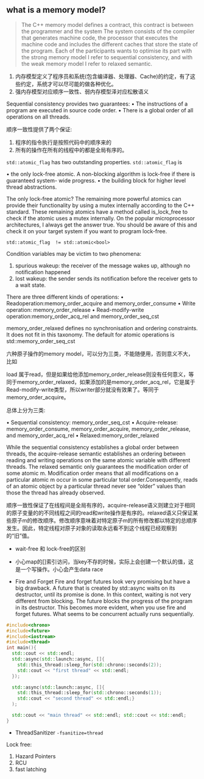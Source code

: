 
## what is a memory model?

> The C++ memory model defines a contract, this contract is between the programmer and the system
> The system consists of the compiler that generates machine code, the processor that executes the machine
> code and includes the different caches that store the state of the program. Each of the participants wants to optimise its part
> with the strong memory model I refer to sequential consistency, and with the weak memory model I refer to relaxed semantic.

1. 内存模型定义了程序员和系统(包含编译器、处理器、Cache)的约定，有了这些约定，系统才可以尽可能的做各种优化。
2. 强内存模型对应顺序一致性、弱内存模型泽对应松散语义


Sequential consistency provides two guarantees:
• The instructions of a program are executed in source code order.
• There is a global order of all operations on all threads.

顺序一致性提供了两个保证:

1. 程序的指令执行是按照代码中的顺序来的
2. 所有的操作在所有的线程中的都是全局有序的。


`std::atomic_flag` has two outstanding properties.
`std::atomic_flag` is

• the only lock-free atomic. A non-blocking algorithm is lock-free if there is guaranteed system- wide progress.
• the building block for higher level thread abstractions.

The only lock-free atomic? The remaining more powerful atomics can provide their functionality by using a mutex internally according to the C++ standard. These remaining atomics have a method called is_lock_free to check if the atomic uses a mutex internally. On the popular microprocessor architectures, I always get the answer true. You should be aware of this and check it on your target system if you want to program lock-free.

`std::atomic_flag  != std::atomic<bool>`

Condition variables may be victim to two phenomena:

1. spurious wakeup: the receiver of the message wakes up, although no notification happened
2. lost wakeup: the sender sends its notification before the receiver gets to a wait state.



There are three different kinds of operations:
• Readoperation:memory_order_acquire and memory_order_consume
• Write operation: memory_order_release
• Read-modify-write operation:memory_order_acq_rel and memory_order_seq_cst

memory_order_relaxed defines no synchronisation and ordering constraints. It does not fit in this taxonomy.
The default for atomic operations is std::memory_order_seq_cst

六种原子操作的memory model，可以分为三类，不能随便用，否则意义不大，比如

load 属于read，但是如果给他添加memory_order_release则没有任何意义，等同于memory_order_relaxed，如果添加的是memory_order_acq_rel，它是属于
Read-modify-write类型，所以writer部分就没有效果了。等同于memory_order_acquire。

总体上分为三类:

• Sequential consistency: memory_order_seq_cst
• Acquire-release: memory_order_consume, memory_order_acquire, memory_order_release, and
memory_order_acq_rel
• Relaxed:memory_order_relaxed

While the sequential consistency establishes a global order between threads, the acquire-release semantic establishes an ordering between reading and writing operations on the same atomic variable with different threads. The relaxed semantic only guarantees the modification order of some atomic m. Modification order means that all modifications on a particular atomic m occur in some particular total order.Consequently, reads of an atomic object by a particular thread never see “older” values than those the thread has already observed.

顺序一致性保证了在线程间是全局有序的，acquire-release语义则建立对于相同的原子变量的的不同线程之间的read和write操作是有序的。relaxed语义只保证某些原子m的修改顺序。修改顺序意味着对特定原子m的所有修改都以特定的总顺序发生。因此，特定线程对原子对象的读取永远看不到这个线程已经观察到的“旧”值。




* wait-free 和 lock-free的区别

* 小心map的[]索引访问，当key不存的时候，实际上会创建一个默认的值，这是一个写操作。小心会产生data race


* Fire and Forget
Fire and forget futures look very promising but have a big drawback. A future that is created by std::async waits on its destructor, until its promise is done. In this context, waiting is not very different from blocking. The future blocks the progress of the program in its destructor. This becomes more evident, when you use fire and forget futures. What seems to be concurrent actually runs sequentially.

```cpp
#include<chrono>
#include<future>
#include<iostream>
#include<thread>
int main(){
  std::cout << std::endl;
  std::async(std::launch::async, []{
    std::this_thread::sleep_for(std::chrono::seconds(2));
    std::cout << "first thread" << std::endl;
  });

  std::async(std::launch::async, []{
    std::this_thread::sleep_for(std::chrono::seconds(1));
    std::cout << "second thread" << std::endl;}
  );

  std::cout << "main thread" << std::endl; std::cout << std::endl;
}
```


* ThreadSanitizer `-fsanitize=thread`



Lock free:

1. Hazard Pointers
2. RCU
3. fast latching
